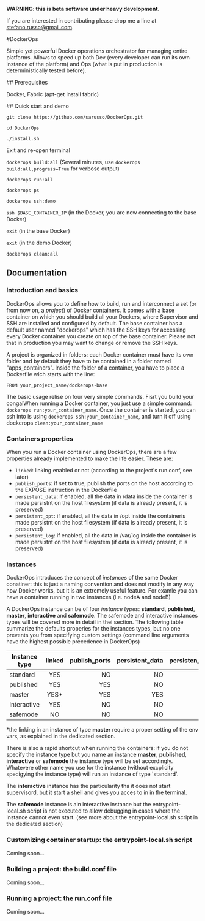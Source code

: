 **WARNING: this is beta software under heavy development.**  

If you are interested in contributing please drop me a line at stefano.russo@gmail.com.


#DockerOps


Simple yet powerful Docker operations orchestrator for managing entire platforms. Allows to speed up both Dev (every developer can run its own instance of the platform) and Ops (what is put in production is deterministically tested before). 

## Prerequisites

Docker, Fabric (apt-get install fabric)


## Quick start and demo

`git clone https://github.com/sarusso/DockerOps.git`

`cd DockerOps`

`./install.sh`

Exit and re-open terminal

`dockerops build:all` (Several minutes, use `dockerops build:all,progress=True` for verbose output)

`dockerops run:all`

`dockerops ps`

`dockerops ssh:demo`

`ssh $BASE_CONTAINER_IP` (in the Docker, you are now connecting to the base Docker)

`exit` (in the base Docker)

`exit` (in the demo Docker)

`dockerops clean:all`



## Documentation


### Introduction and basics

DockerOps allows you to define how to build, run and interconnect a set (or from now on, a *project*) of Docker containers. It comes with a base container on which you should build all your Dockers, where Supervisor and SSH are installed and configured by default. The base container has a default user named "dockerops" which has the SSH keys for accessing every Docker container you create on top of the base container. Please not that in production you may want to change or remove the SSH keys.

A project is organized in folders: each Docker container must have its own folder and by default they have to be contained in a folder named "apps_containers". Inside the folder of a container, you have to place a Dockerfile wich starts with the line: 

	FROM your_project_name/dockerops-base

The basic usage relise on four very simple commands. Fisrt you build your congaiWhen running a Docker container, you just use a simple command: `dockerops run:your_container_name`. Once the container is started, you can ssh into is using `dockerops ssh:your_container_name`, and turn it off using dockerops `clean:your_container_name`

### Containers properties

When you run a Docker container using DockerOps, there are a few properties already implemented to make the life easier. These are:

* `linked`: linking enabled or not (according to the project's run.conf, see later)
* `publish_ports`: if set to true, publish the ports on the host according to the EXPOSE instruction in the Dockerfile
* `persistent_data`: if enabled, all the data in /data inside the container is made persistnt on the host filesystem (if data is already present, it is preserved) 
* `persistent_opt`: if enabled, all the data in /opt inside the containeris made persistnt on the host filesystem (if data is already present, it is preserved) 
* `persistent_log`: if enabled, all the data in /var/log inside the container is made persistnt on the host filesystem (if data is already present, it is preserved) 


### Instances
DockerOps introduces the concept of *instances* of the same Docker conatiner: this is just a naming convention and does not modify in any way how Docker works, but it is an extremely useful feature. For examle you can have a container running in two instances (i.e. nodeA and nodeB)

A DockerOps instance can be of four *instance types*: **standard**, **published**, **master**, **interactive** and **safemode**. The safemode and interactive instances types will be covered more in detail in thei section. The following table summarize the defaults properies for the instances types, but no one prevents you from specifying custom settings (command line arguments have the highest possible precedence in DockerOps)

| Instance type | linked | publish_ports | persistent_data | persisten_opt | persistent_log |
|---------------|:------:|--------------:|----------------:|--------------:|---------------:|
| standard      | YES    | NO            | NO              | NO            | YES            |  
| published     | YES    | YES           | NO              | NO            | NO             |
| master        | YES*   | YES           | YES             | NO            | NO             |
| interactive   | YES    | NO            | NO              | NO            | NO             |
| safemode      | NO     | NO            | NO              | NO            | NO             |


*the linking in an instance of type **master** require a proper setting of the env vars, as explained in the dedicated section.

There is also a rapid shortcut when running the containers: if you do not specify the instance type but you name an instance **master**, **published**, **interactive** or **safemode** the instance type will be set accordingly. Whatevere other name you use for the instance (without excplicity specigying the instance type) will run an instance of type 'standard'.

The **interactive** instance has the particularity tha it does not start supervisord, but it start a shell and gives you acces to in in the terminal.

The **safemode** instance is ain interactive instance but the entrypoint-local.sh script is not executed to allow debugging in cases where the instance cannot even start. (see more about the entrypoint-local.sh script in the dedicated section)

### Customizing container startup: the entrypoint-local.sh script
Coming soon...


### Building a project: the build.conf file
Coming soon...

### Running a project: the run.conf file
Coming soon...